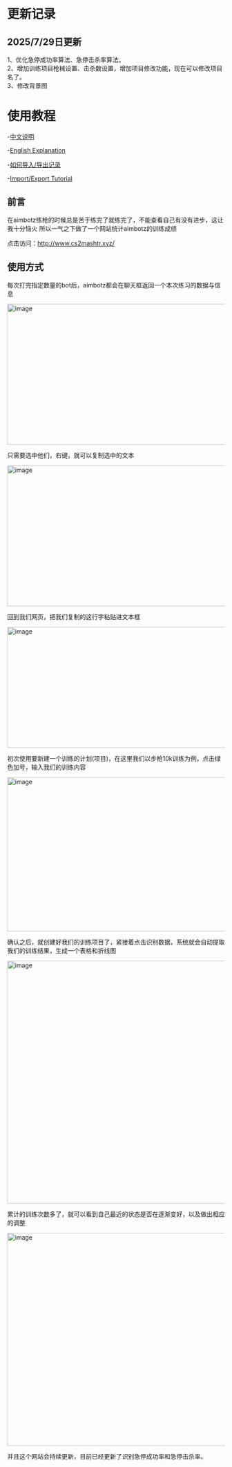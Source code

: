# 更新记录
## 2025/7/29日更新
1、优化急停成功率算法、急停击杀率算法。<br>
2、增加训练项目枪械设置、击杀数设置，增加项目修改功能，现在可以修改项目名了。<br>
3、修改背景图<br>
# 使用教程
-[中文说明](README_CN.md)

-[English Explanation](README.md)

-[如何导入/导出记录](导入导出教程.md)

-[Import/Export Tutorial](ImportExportTutorial.md)
## 前言<br>
在aimbotz练枪的时候总是苦于练完了就练完了，不能查看自己有没有进步，这让我十分恼火
所以一气之下做了一个网站统计aimbotz的训练成绩

点击访问：http://www.cs2mashtr.xyz/
## 使用方式<br>
每次打完指定数量的bot后，aimbotz都会在聊天框返回一个本次练习的数据与信息

<img width="580" height="326" alt="image" src="https://github.com/user-attachments/assets/a2c47158-af9f-4cd6-86bb-a3ded9906c67" />

只需要选中他们，右键，就可以复制选中的文本

<img width="580" height="326" alt="image" src="https://github.com/user-attachments/assets/2d66d613-8468-49e7-9d67-0f46751a4f66" />

回到我们网页，把我们复制的这行字粘贴进文本框

<img width="580" height="280" alt="image" src="https://github.com/user-attachments/assets/ed67e278-6aa3-4522-a52a-e702a4d60118" />

初次使用要新建一个训练的计划(项目)，在这里我们以步枪10k训练为例，点击绿色加号，输入我们的训练内容

<img width="580" height="357" alt="image" src="https://github.com/user-attachments/assets/d7a581c7-64b4-4f59-8234-8da0c573fcf9" />

确认之后，就创建好我们的训练项目了，紧接着点击识别数据，系统就会自动提取我们的训练结果，生成一个表格和折线图

<img width="580" height="562" alt="image" src="https://github.com/user-attachments/assets/28e4f042-5213-407a-bae2-674f9ab0039f" />

累计的训练次数多了，就可以看到自己最近的状态是否在逐渐变好，以及做出相应的调整

<img width="580" height="493" alt="image" src="https://github.com/user-attachments/assets/d196a39b-8460-4e77-86d3-832366e867ef" />

并且这个网站会持续更新，目前已经更新了识别急停成功率和急停击杀率。
